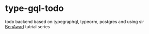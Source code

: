 # type-gql-todo
todo backend based on typegraphql, typeorm, postgres
and using sir [BenAwad](https://www.youtube.com/playlist?list=PLN3n1USn4xlma1bBu3Tloe4NyYn9Ko8Gs) tutrial series 
